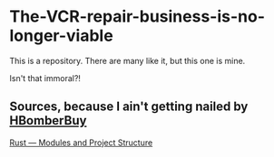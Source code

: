 # The-VCR-repair-business-is-no-longer-viable
This is a repository. There are many like it, but this one is mine.

Isn't that immoral?!


## Sources, because I ain't getting nailed by [HBomberBuy](https://www.youtube.com/watch?v=yDp3cB5fHXQ)

[Rust — Modules and Project Structure](https://medium.com/codex/rust-modules-and-project-structure-832404a33e2e)
